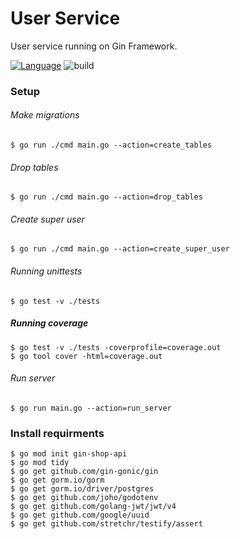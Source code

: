# User Service

User service running on Gin Framework.

[![Language](https://img.shields.io/badge/language-go-green.svg)](https://github.com/sartim/gin_shop_api)
![build](https://github.com/sartim/gin_shop_api/actions/workflows/master.yml/badge.svg)

### Setup

###### Make migrations
    $ go run ./cmd main.go --action=create_tables 

###### Drop tables
    $ go run ./cmd main.go --action=drop_tables 

###### Create super user

    $ go run ./cmd main.go --action=create_super_user 

###### Running unittests

    $ go test -v ./tests

##### Running coverage

    $ go test -v ./tests -coverprofile=coverage.out
    $ go tool cover -html=coverage.out

###### Run server
    $ go run main.go --action=run_server 


### Install requirments
    $ go mod init gin-shop-api
    $ go mod tidy
    $ go get github.com/gin-gonic/gin
    $ go get gorm.io/gorm
    $ go get gorm.io/driver/postgres
    $ go get github.com/joho/godotenv
    $ go get github.com/golang-jwt/jwt/v4
    $ go get github.com/google/uuid
    $ go get github.com/stretchr/testify/assert
